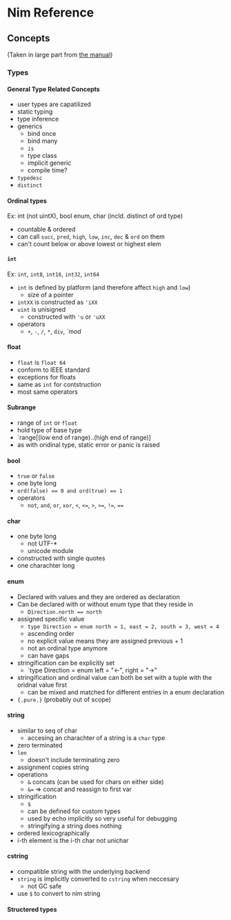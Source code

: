# Nim Reference

## Concepts

(Taken in large part from [the manual](https://nim-lang.org/docs/manual.html))

### Types

#### General Type Related Concepts

- user types are capatilized
- static typing
- type inference
- generics
  - bind once
  - bind many
  - `is`
  - type class
  - implicit generic
  - compile time?
- `typedesc`
- `distinct`

#### Ordinal types

Ex: int (not uintX), bool enum, char (incld. distinct of ord type)

- countable & ordered
- can call `succ`, `pred`, `high`, `low`, `inc`, `dec` & `ord` on them
- can't count below or above lowest or highest elem

#### `int`

Ex: `int`, `int8`, `int16`, `int32`, `int64`

- `int` is defined by platform (and therefore affect `high` and `low`)
  - size of a pointer
- `intXX` is constructed as `'iXX`
- `uint` is unisigned
  - constructed with `'u` or `'uXX`
- operators
  - `+`, `-`, `/`, `*`, `div`, `mod

#### float

- `float` is `float 64`
- conform to IEEE standard
- exceptions for floats
- same as `int` for contstruction
- most same operators

#### Subrange

- range of `int` or `float`
- hold type of base type
- `range[(low end of range)..(high end of range)]
- as with oridinal type, static error or panic is raised

#### bool

- `true` or `false`
- one byte long
- `ord(false) == 0 and ord(true) == 1`
- operators
  - `not`, `and`, `or`, `xor`, `<`, `<=`, `>`, `>=`, `!=`, `==`

#### char

- one byte long
  - not UTF-\*
  - unicode module
- constructed with single quotes
- one charachter long

#### enum

- Declared with values and they are ordered as declaration
- Can be declared with or without enum type that they reside in
  - `Direction.north == north`
- assigned specific value
  - `type Direction = enum north = 1, east = 2, south = 3, west = 4`
  - ascending order
  - no explicit value means they are assigned previous + 1
  - not an ordinal type anymore
  - can have gaps
- stringification can be explicitly set
  - `type Direction = enum left = "<-", right = "->"
- stringification and ordinal value can both be set with a tuple with the oridnal value first
  - can be mixed and matched for different entries in a enum declaration
- `{.pure.}` (probably out of scope)

#### string

- similar to seq of char
  - accesing an charachter of a string is a `char` type
- zero terminated
- `len`
  - doesn't include terminating zero
- assignment copies string
- operations
  - `&` concats (can be used for chars on either side)
  - `&=` => concat and reassign to first var
- stringification
  - `$`
  - can be defined for custom types
  - used by echo implicitly so very useful for debugging
  - stringifying a string does nothing
- ordered lexicographically
- i-th element is the i-th char not unichar

#### cstring

- compatible string with the underlying backend
- `string` is implicitly converted to `cstring` when neccesary
  - not GC safe
- use `$` to convert to nim string

#### Structered types
